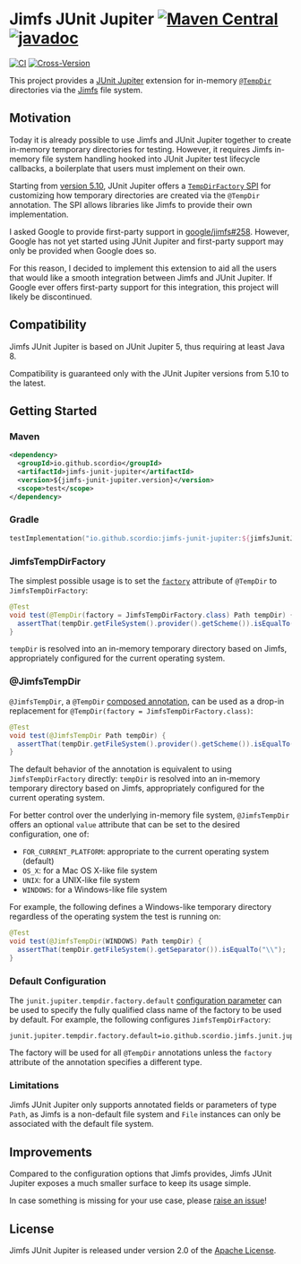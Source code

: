 # Jimfs JUnit Jupiter [![Maven Central](https://img.shields.io/maven-central/v/io.github.scordio/jimfs-junit-jupiter?label=Maven%20Central)](https://mvnrepository.com/artifact/io.github.scordio/jimfs-junit-jupiter) [![javadoc](https://javadoc.io/badge2/io.github.scordio/jimfs-junit-jupiter/javadoc.svg)](https://javadoc.io/doc/io.github.scordio/jimfs-junit-jupiter)

[![CI](https://github.com/scordio/jimfs-junit-jupiter/actions/workflows/main.yml/badge.svg?branch=main)](https://github.com/scordio/jimfs-junit-jupiter/actions/workflows/main.yml?query=branch%3Amain)
[![Cross-Version](https://github.com/scordio/jimfs-junit-jupiter/actions/workflows/cross-version.yml/badge.svg?branch=main)](https://github.com/scordio/jimfs-junit-jupiter/actions/workflows/cross-version.yml?query=branch%3Amain)

This project provides a [JUnit Jupiter][] extension for in-memory
[`@TempDir`](https://junit.org/junit5/docs/current/api/org.junit.jupiter.api/org/junit/jupiter/api/io/TempDir.html)
directories via the [Jimfs][] file system.

## Motivation

Today it is already possible to use Jimfs and JUnit Jupiter together to create in-memory temporary directories for
testing.
However, it requires Jimfs in-memory file system handling hooked into JUnit Jupiter test lifecycle callbacks,
a boilerplate that users must implement on their own.

Starting from [version 5.10](https://junit.org/junit5/docs/5.10.0/release-notes/index.html#release-notes),
JUnit Jupiter offers a
[`TempDirFactory` SPI](https://junit.org/junit5/docs/5.10.0/user-guide/#writing-tests-built-in-extensions-TempDirectory)
for customizing how temporary directories are created via the `@TempDir` annotation.
The SPI allows libraries like Jimfs to provide their own implementation.

I asked Google to provide first-party support in [google/jimfs#258](https://github.com/google/jimfs/issues/258).
However, Google has not yet started using JUnit Jupiter and first-party support may only be provided when Google
does so.

For this reason, I decided to implement this extension to aid all the users that would like a smooth integration
between Jimfs and JUnit Jupiter.
If Google ever offers first-party support for this integration, this project will likely be discontinued.

## Compatibility

Jimfs JUnit Jupiter is based on JUnit Jupiter 5, thus requiring at least Java 8.

Compatibility is guaranteed only with the JUnit Jupiter versions from 5.10 to the latest.

## Getting Started

### Maven

```xml
<dependency>
  <groupId>io.github.scordio</groupId>
  <artifactId>jimfs-junit-jupiter</artifactId>
  <version>${jimfs-junit-jupiter.version}</version>
  <scope>test</scope>
</dependency>
```

### Gradle

```kotlin
testImplementation("io.github.scordio:jimfs-junit-jupiter:${jimfsJunitJupiterVersion}")
```

### JimfsTempDirFactory

The simplest possible usage is to set the
[`factory`](https://junit.org/junit5/docs/current/api/org.junit.jupiter.api/org/junit/jupiter/api/io/TempDir.html#factory())
attribute of `@TempDir` to `JimfsTempDirFactory`:

```java
@Test
void test(@TempDir(factory = JimfsTempDirFactory.class) Path tempDir) {
  assertThat(tempDir.getFileSystem().provider().getScheme()).isEqualTo("jimfs");
}
```

`tempDir` is resolved into an in-memory temporary directory based on Jimfs, appropriately configured for the current
operating system.

### @JimfsTempDir

`@JimfsTempDir`, a `@TempDir`
[composed annotation](https://junit.org/junit5/docs/current/user-guide/#writing-tests-meta-annotations),
can be used as a drop-in replacement for
`@TempDir(factory = JimfsTempDirFactory.class)`:

```java
@Test
void test(@JimfsTempDir Path tempDir) {
  assertThat(tempDir.getFileSystem().provider().getScheme()).isEqualTo("jimfs");
}
```

The default behavior of the annotation is equivalent to using `JimfsTempDirFactory` directly:
`tempDir` is resolved into an in-memory temporary directory based on Jimfs, appropriately configured for the current
operating system.

For better control over the underlying in-memory file system,
`@JimfsTempDir` offers an optional `value` attribute that can be set to the desired configuration, one of:
* `FOR_CURRENT_PLATFORM`: appropriate to the current operating system (default)
* `OS_X`: for a Mac OS X-like file system
* `UNIX`: for a UNIX-like file system
* `WINDOWS`: for a Windows-like file system

For example, the following defines a Windows-like temporary directory regardless of the operating system the test
is running on:

```java
@Test
void test(@JimfsTempDir(WINDOWS) Path tempDir) {
  assertThat(tempDir.getFileSystem().getSeparator()).isEqualTo("\\");
}
```

### Default Configuration

The `junit.jupiter.tempdir.factory.default`
[configuration parameter](https://junit.org/junit5/docs/current/user-guide/#running-tests-config-params)
can be used to specify the fully qualified class name of the factory to be used by default.
For example, the following configures `JimfsTempDirFactory`:

```properties
junit.jupiter.tempdir.factory.default=io.github.scordio.jimfs.junit.jupiter.JimfsTempDirFactory
```

The factory will be used for all `@TempDir` annotations unless the `factory` attribute of the annotation
specifies a different type.

### Limitations

Jimfs JUnit Jupiter only supports annotated fields or parameters of type `Path`, as Jimfs is a non-default file
system and `File` instances can only be associated with the default file system.

## Improvements

Compared to the configuration options that Jimfs provides, Jimfs JUnit Jupiter exposes a much smaller surface to keep
its usage simple.

In case something is missing for your use case, please [raise an issue](../../issues/new)!

## License

Jimfs JUnit Jupiter is released under version 2.0 of the [Apache License][].

[Apache License]: https://www.apache.org/licenses/LICENSE-2.0
[Jimfs]: https://github.com/google/jimfs
[JUnit Jupiter]: https://github.com/junit-team/junit5
